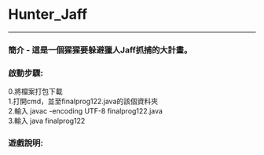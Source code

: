 # Hunter_Jaff
-------------------------------
### 簡介 - 這是一個猩猩要躲避獵人Jaff抓捕的大計畫。<br/>
### 啟動步驟:<br/>
0.將檔案打包下載<br/>
1.打開cmd，並至finalprog122.java的該個資料夾<br/>
2.輸入 javac -encoding UTF-8 finalprog122.java<br/>
3.輸入 java finalprog122<br/>


### 遊戲說明:<br/>
